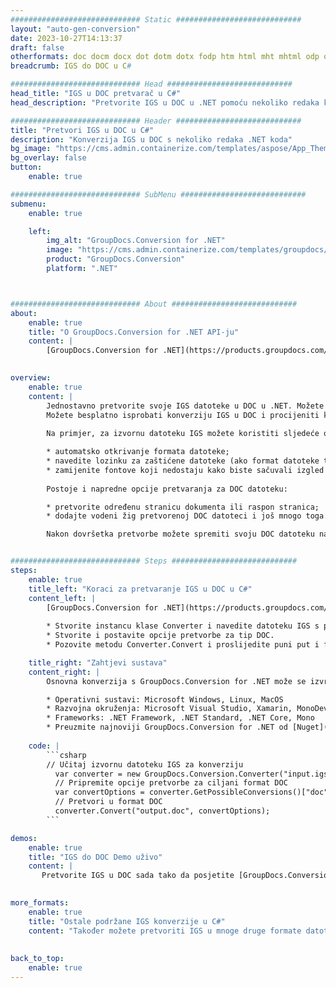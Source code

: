 ```yaml
---
############################# Static ############################
layout: "auto-gen-conversion"
date: 2023-10-27T14:13:37
draft: false
otherformats: doc docm docx dot dotm dotx fodp htm html mht mhtml odp odt otp pot potm potx pps ppsm ppsx ppt pptm pptx rtf
breadcrumb: IGS do DOC u C#

############################# Head ############################
head_title: "IGS u DOC pretvarač u C#"
head_description: "Pretvorite IGS u DOC u .NET pomoću nekoliko redaka koda. Koristite GroupDocs Document Conversion API za pretvaranje preko 160 formata datoteka."

############################# Header ############################
title: "Pretvori IGS u DOC u C#"
description: "Konverzija IGS u DOC s nekoliko redaka .NET koda"
bg_image: "https://cms.admin.containerize.com/templates/aspose/App_Themes/V3/images/bg/header1.png"
bg_overlay: false
button:
    enable: true

############################# SubMenu ############################
submenu:
    enable: true

    left:
        img_alt: "GroupDocs.Conversion for .NET"
        image: "https://cms.admin.containerize.com/templates/groupdocs/images/product-logos/90x90-noborder/groupdocs-conversion-net.png"
        product: "GroupDocs.Conversion"
        platform: ".NET"



############################# About ############################
about:
    enable: true
    title: "O GroupDocs.Conversion for .NET API-ju"
    content: |
        [GroupDocs.Conversion for .NET](https://products.groupdocs.com/conversion/net/) može se koristiti za pretvaranje Microsoft Worda, Excela, PowerPointa, PDF-a, Visio i drugih formata. GroupDocs.Conversion je samostalni API koji je prikladan za pozadinske i interne sustave gdje su potrebne visoke performanse. Ne ovisi o softveru poput Microsofta ili Open Officea.
    

overview:
    enable: true
    content: |
        Jednostavno pretvorite svoje IGS datoteke u DOC u .NET. Možete koristiti samo nekoliko C# linija koda na bilo kojoj platformi po vašem izboru kao što su - Windows, Linux, macOS.
        Možete besplatno isprobati konverziju IGS u DOC i procijeniti kvalitetu rezultata konverzije. Uz jednostavne scenarije konverzije datoteka, možete isprobati naprednije opcije za učitavanje izvorne IGS datoteke i za spremanje izlaznog DOC rezultata. 
        
        Na primjer, za izvornu datoteku IGS možete koristiti sljedeće opcije učitavanja:

        * automatsko otkrivanje formata datoteke;
        * navedite lozinku za zaštićene datoteke (ako format datoteke to podržava);
        * zamijenite fontove koji nedostaju kako biste sačuvali izgled dokumenta.
        
        Postoje i napredne opcije pretvaranja za DOC datoteku:

        * pretvorite određenu stranicu dokumenta ili raspon stranica;
        * dodajte vodeni žig pretvorenoj DOC datoteci i još mnogo toga.

        Nakon dovršetka pretvorbe možete spremiti svoju DOC datoteku na lokalnu stazu datoteke ili bilo koju pohranu treće strane kao što su FTP, Amazon S3, Google Drive, Dropbox itd. Imajte na umu - da pretvorite IGS u {{ TO}} nema potrebe za instaliranjem bilo kakvog dodatnog softvera - poput MS Officea, Open Officea, Adobe Acrobat Readera itd.


############################# Steps ############################
steps:
    enable: true
    title_left: "Koraci za pretvaranje IGS u DOC u C#"
    content_left: |
        [GroupDocs.Conversion for .NET](https://products.groupdocs.com/conversion/net/) programerima olakšava pretvaranje IGS datoteke u DOC s nekoliko redaka koda.
        
        * Stvorite instancu klase Converter i navedite datoteku IGS s punim putem
        * Stvorite i postavite opcije pretvorbe za tip DOC.
        * Pozovite metodu Converter.Convert i proslijedite puni put i format (DOC) kao parametar

    title_right: "Zahtjevi sustava"
    content_right: |
        Osnovna konverzija s GroupDocs.Conversion for .NET može se izvršiti u samo nekoliko jednostavnih koraka. Naši API-ji podržani su na svim glavnim platformama i operativnim sustavima. Prije izvršavanja koda u nastavku, provjerite imate li sljedeće preduvjete instalirane na vašem sustavu.

        * Operativni sustavi: Microsoft Windows, Linux, MacOS
        * Razvojna okruženja: Microsoft Visual Studio, Xamarin, MonoDevelop
        * Frameworks: .NET Framework, .NET Standard, .NET Core, Mono
        * Preuzmite najnoviji GroupDocs.Conversion for .NET od [Nuget](https://www.nuget.org/packages/groupdocs.conversion)
         
    code: |
        ```csharp    
        // Učitaj izvornu datoteku IGS za konverziju
          var converter = new GroupDocs.Conversion.Converter("input.igs");
          // Pripremite opcije pretvorbe za ciljani format DOC
          var convertOptions = converter.GetPossibleConversions()["doc"].ConvertOptions;
          // Pretvori u format DOC
          converter.Convert("output.doc", convertOptions);
        ```

demos:
    enable: true
    title: "IGS do DOC Demo uživo"
    content: |
       Pretvorite IGS u DOC sada tako da posjetite [GroupDocs.Conversion App](https://products.groupdocs.app/conversion/family) web mjesto. Online demo ima sljedeće prednosti
          

more_formats:
    enable: true
    title: "Ostale podržane IGS konverzije u C#"
    content: "Također možete pretvoriti IGS u mnoge druge formate datoteka. Pogledajte popis u nastavku."
       
       
back_to_top:
    enable: true
---
```

